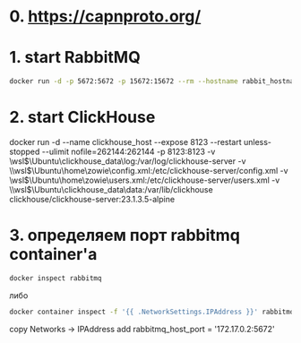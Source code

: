 # 0. https://capnproto.org/
# 1. start RabbitMQ
```sh
docker run -d -p 5672:5672 -p 15672:15672 --rm --hostname rabbit_hostname --name rabbitmq -e RABBITMQ_DEFAULT_USER=zowie -e RABBITMQ_DEFAULT_PASS=2840 bitnami/rabbitmq:3.12.7
```
# 2. start ClickHouse
docker run -d --name clickhouse_host --expose 8123 --restart unless-stopped --ulimit nofile=262144:262144 -p 8123:8123 -v \\wsl$\Ubuntu\clickhouse_data\log:/var/log/clickhouse-server -v \\wsl$\Ubuntu\home\zowie\config.xml:/etc/clickhouse-server/config.xml -v \\wsl$\Ubuntu\home\zowie\users.xml:/etc/clickhouse-server/users.xml -v \\wsl$\Ubuntu\clickhouse_data\data:/var/lib/clickhouse clickhouse/clickhouse-server:23.1.3.5-alpine
# 3. определяем порт rabbitmq container'a
```sh
docker inspect rabbitmq
```
либо
```sh
docker container inspect -f '{{ .NetworkSettings.IPAddress }}' rabbitmq
```
copy Networks -> IPAddress
add rabbitmq_host_port = '172.17.0.2:5672'